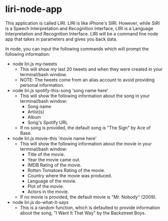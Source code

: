 # liri-node-app

This application is called LIRI. LIRI is like iPhone's SIRI. However, while SIRI is a Speech Interpretation and Recognition Interface, LIRI is a Language Interpretation and Recognition Interface. LIRI will be a command line node app that takes in parameters and gives you back data.

In node, you can input the following commands which will prompt the following information:

- node liri.js my-tweets
  - This will show my last 20 tweets and when they were created in your terminal/bash window.
  - NOTE: The tweets come from an alias account to avoid providing personal information.
- node liri.js spotify-this-song 'song name here'
  - This will show the following information about the song in your terminal/bash window:
    - Song name
    - Artist(s)
    - Album
    - Song's Spotify URL
  - If no song is provided, the default song is "The Sign" by Ace of Base.
- node liri.js movie-this 'movie name here'
  - This will show the following information about the movie in your terminal/bash window:
    - Title of the movie.
    - Year the movie came out.
    - IMDB Rating of the movie.
    - Rotten Tomatoes Rating of the movie.
    - Country where the movie was produced.
    - Language of the movie.
    - Plot of the movie.
    - Actors in the movie.
  - If no movie is provided, the default movie is "Mr. Nobody" (2009).
- node liri.js do-what-it-says
  - This is a random function, which is defaulted to provide information about the song, "I Want It That Way" by the Backstreet Boys.
